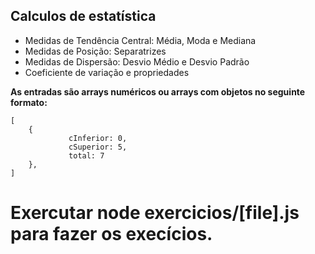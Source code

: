 ## Calculos de estatística

* Medidas de Tendência Central: Média, Moda e Mediana
* Medidas de Posição: Separatrizes
* Medidas de Dispersão: Desvio Médio e Desvio Padrão
* Coeficiente de variação e propriedades

**As entradas são arrays numéricos ou arrays com objetos no seguinte formato:**
```
[
    {
             cInferior: 0,
             cSuperior: 5,
             total: 7
    },
]
```
# Exercutar node exercicios/[file].js para fazer os execícios.